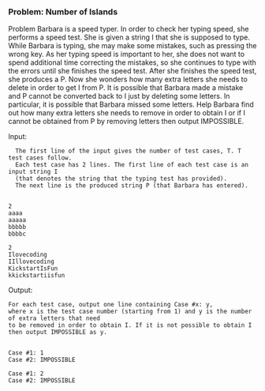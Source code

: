 <h3>Problem: Number of Islands </h3>

Problem
Barbara is a speed typer. In order to check her typing speed, she performs a speed test. 
She is given a string I that she is supposed to type.
While Barbara is typing, she may make some mistakes, such as pressing the wrong key. 
As her typing speed is important to her, she does not want to spend additional time correcting the mistakes,
so she continues to type with the errors until she finishes the speed test.
After she finishes the speed test, she produces a P.
Now she wonders how many extra letters she needs to delete in order to get I from P.
It is possible that Barbara made a mistake and P cannot be converted back to I just by deleting some letters.
In particular, it is possible that Barbara missed some letters.
Help Barbara find out how many extra letters she needs to remove in order to obtain I or 
if I cannot be obtained from P by removing letters then output IMPOSSIBLE.


Input:

      The first line of the input gives the number of test cases, T. T test cases follow.
      Each test case has 2 lines. The first line of each test case is an input string I 
      (that denotes the string that the typing test has provided). 
      The next line is the produced string P (that Barbara has entered).


    2
    aaaa
    aaaaa
    bbbbb
    bbbbc

    2
    Ilovecoding
    IIllovecoding
    KickstartIsFun
    kkickstartiisfun

Output:

    For each test case, output one line containing Case #x: y,
    where x is the test case number (starting from 1) and y is the number of extra letters that need
    to be removed in order to obtain I. If it is not possible to obtain I then output IMPOSSIBLE as y.


    Case #1: 1
    Case #2: IMPOSSIBLE

    Case #1: 2
    Case #2: IMPOSSIBLE


  
